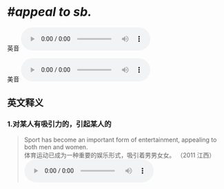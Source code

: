 # ***\#appeal to sb.*** 
英音
<audio src="./media/appeal to sb.1.aac" controls="controls"></audio>

美音
<audio src="./media/appeal to sb.2.aac" controls="controls"></audio>



  

英文释义
---
### 1.**对某人有吸引力的，引起某人的**  

 > Sport has become an important form of entertainment, appealing to both men and women.  
 > 体育运动已成为一种重要的娱乐形式，吸引着男男女女。  （2011 江西）  
<audio src="./media/3-appeal.aac" controls="controls"></audio>


